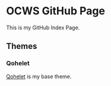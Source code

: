 # OCWS GitHub Page
This is my GitHub Index Page.

## Themes
### Qohelet
[Qohelet](https://github.com/pftaylor61/qohelet) is my base theme.

